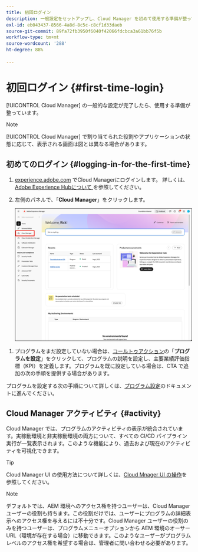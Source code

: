 ```yaml
---
title: 初回ログイン
description: 一般設定をセットアップし、Cloud Manager を初めて使用する準備が整っている場合は、このページの手順に従ってください。
exl-id: eb043437-8566-4a8d-8c5c-c8cf1d33daeb
source-git-commit: 89fa72fb3950f6040f42066fdcbca3a61bb76f5b
workflow-type: tm+mt
source-wordcount: '288'
ht-degree: 88%

---
```



# 初回ログイン {#first-time-login}

[!UICONTROL Cloud Manager] の一般的な設定が完了したら、使用する準備が整っています。

>[!NOTE]
>
>[!UICONTROL Cloud Manager] で割り当てられた役割やアプリケーションの状態に応じて、表示される画面は図とは異なる場合があります。

## 初めてのログイン {#logging-in-for-the-first-time}

1. [experience.adobe.com](https://experience.adobe.com/experiencemanager) でCloud Managerにログインします。 詳しくは、[Adobe Experience Hubについて ](https://experienceleague.adobe.com/en/docs/experience-manager-65/content/experience-hub/experience-hub) を参照してください。
1. 左側のパネルで、「**Cloud Manager**」をクリックします。

   ![Experience Managerの左側のパネルのCloud Manager](/help/getting-started/assets/cloud-manager-experiencemanager.png)

<!-- 
1. Log into Cloud Manager at [`my.cloudmanager.adobe.com`](https://my.cloudmanager.adobe.com/) and you see your list of programs.

   ![Cloud Manager console](/help/assets/cloud-manager-console.png)

1. Click your program's card to navigate to Cloud Manager's **Overview** page. 

1. Cloud Manager opens to the **Overview** page.

   ![Cloud Manager overview page](/help/assets/program-overview-page.png) -->


1. プログラムをまだ設定していない場合は、[コールトゥアクション](/help/getting-started/navigation.md#cta)の「**プログラムを設定**」をクリックして、プログラムの説明を設定し、主要業績評価指標（KPI）を定義します。プログラムを既に設定している場合は、CTA で追加の次の手順を提供する場合があります。

プログラムを設定する次の手順について詳しくは、[プログラム設定](/help/getting-started/program-setup.md)のドキュメントに進んでください。

## Cloud Manager アクティビティ {#activity}

Cloud Manager では、プログラムのアクティビティの表示が統合されています。実稼動環境と非実稼動環境の両方について、すべての CI/CD パイプライン実行が一覧表示されます。このような機能により、過去および現在のアクティビティを可視化できます。

>[!TIP]
>
>Cloud Manager UI の使用方法について詳しくは、[Cloud Mnager UI の操作](/help/getting-started/navigation.md)を参照してください。

>[!NOTE]
>
>デフォルトでは、AEM 環境へのアクセス権を持つユーザーは、Cloud Manager ユーザーの役割も持ちます。この役割だけでは、ユーザーにプログラムの詳細表示へのアクセス権を与えるには不十分です。Cloud Manager ユーザーの役割のみを持つユーザーは、プログラムメニューオプションから AEM 環境のオーサー URL（環境が存在する場合）に移動できます。このようなユーザーがプログラムレベルのアクセス権を希望する場合は、管理者に問い合わせる必要があります。
